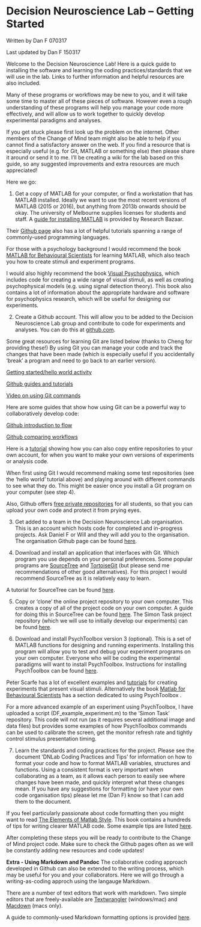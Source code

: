 # Decision Neuroscience Lab – Getting Started #

Written by Dan F 070317

Last updated by Dan F 150317

Welcome to the Decision Neuroscience Lab! Here is a quick guide to installing the software and learning the coding practices/standards that we will use in the lab. Links to further information and helpful resources are also included. 

Many of these programs or workflows may be new to you, and it will take some time to master all of these pieces of software. However even a rough understanding of these programs will help you manage your code more effectively, and will allow us to work together to quickly develop experimental paradigms and analyses. 

If you get stuck please first look up the problem on the internet. Other members of the Change of Mind team might also be able to help if you cannot find a satisfactory answer on the web. If you find a resource that is especially useful (e.g. for Git, MATLAB or something else) then please share it around or send it to me. I’ll be creating a wiki for the lab based on this guide, so any suggested improvements and extra resources are much appreciated! 


Here we go:

1.	Get a copy of MATLAB for your computer, or find a workstation that has MATLAB installed. Ideally we want to use the most recent versions of MATLAB (2015 or 2016), but anything from 2013b onwards should be okay. The university of Melbourne supplies licenses for students and staff. A [guide for installing MATLAB](https://github.com/resbaz/lessons/blob/master/matlab/unimelb_matlab_install.md) is provided by Research Bazaar. 

Their [Github page](https://github.com/resbaz) also has a lot of helpful tutorials spanning a range of commonly-used programming languages.  

For those with a psychology background I would recommend the book [MATLAB for Behavioural Scientists](http://cw.routledge.com/textbooks/matlab/) for learning MATLAB, which also teach you how to create stimuli and experiment programs.

I would also highly recommend the book [Visual Psychophysics](https://mitpress.mit.edu/books/visual-psychophysics), which includes code for creating a wide range of visual stimuli, as well as creating psychophysical models (e.g. using signal detection theory). This book also contains a lot of information about the appropriate hardware and software for psychophysics research, which will be useful for designing our experiments. 

2. Create a Github account. This will allow you to be added to the Decision Neuroscience Lab group and contribute to code for experiments and analyses. You can do this at [github.com](https://github.com). 

Some great resources for learning Git are listed below (thanks to Cheng for providing these!) By using Git you can manage your code and track the changes that have been made (which is especially useful if you accidentally ‘break’ a program and need to go back to an earlier version). 

[Getting started/hello world activity](https://guides.github.com/activities/hello-world/)

[Github guides and tutorials](https://guides.github.com/)

[Video on using Git commands](https://www.youtube.com/watch?v=0fKg7e37bQE)

Here are some guides that show how using Git can be a powerful way to collaboratively develop code:

[Github introduction to flow](https://guides.github.com/introduction/flow/)

[Github comparing workflows](https://www.atlassian.com/git/tutorials/comparing-workflows) 

Here is a [tutorial](https://guides.github.com/activities/forking/) showing how you can also copy entire repositories to your own account, for when you want to make your own versions of experiments or analysis code.

When first using Git I would recommend making some test repositories (see the ‘hello world’ tutorial above) and playing around with different commands to see what they do. This might be easier once you install a Git program on your computer (see step 4). 

Also, Github offers [free private repositories](https://education.github.com/pack) for all students, so that you can upload your own code and protect it from prying eyes.

3.	Get added to a team in the Decision Neuroscience Lab organisation. This is an account which hosts code for completed and in-progress projects. Ask Daniel F or Will and they will add you to the organisation. The organisation Github page can be found [here](https://github.com/Decision-Neuroscience-Lab).

4.	Download and install an application that interfaces with Git. Which program you use depends on your personal preferences. Some popular programs are [SourceTree](www.sourcetreeapp.com/) and [TortoiseGit](https://tortoisegit.org/) (but please send me recommendations of other good alternatives). For this project I would recommend SourceTree as it is relatively easy to learn. 

A tutorial for SourceTree can be found [here](https://github.com/GSoft-SharePoint/Dynamite/wiki/Getting-started-with-SourceTree,-Git-and-git-flow). 


5.	Copy or ‘clone’ the online project repository to your own computer. This creates a copy of all of the project code on your own computer. A guide for doing this in SourceTree can be found [here](https://confluence.atlassian.com/sourcetreekb/clone-a-repository-into-sourcetree-780870050.html). The Simon Task project repository (which we will use to initially develop our experiments) can be found [here](https://github.com/Decision-Neuroscience-Lab/Simon-Task). 

6.	Download and install PsychToolbox version 3 (optional). This is a set of MATLAB functions for designing and running experiments. Installing this program will allow you to test and debug your experiment programs on your own computer. Everyone who will be coding the experimental paradigms will want to install PsychToolbox. Instructions for installing PsychToolbox can be found [here](http://psychtoolbox.org/download/). 

Peter Scarfe has a lot of excellent examples and [tutorials](http://peterscarfe.com/ptbtutorials.html) for creating experiments that present visual stimuli. Alternatively the book [Matlab for Behavioural Scientists](http://cw.routledge.com/textbooks/matlab/) has a section dedicated to using PsychToolbox . 

For a more advanced example of an experiment using PsychToolbox, I have uploaded a script (DF_example_experiment.m) to the ‘Simon Task’ repository. This code will not run (as it requires several additional image and data files) but provides some examples of how PsychToolbox commands can be used to calibrate the screen, get the monitor refresh rate and tightly control stimulus presentation timing.

7.	Learn the standards and coding practices for the project. Please see the document ‘DNLab Coding Practices and Tips’ for information on how to format your code and how to format MATLAB variables, structures and functions. Using a consistent format is very important when collaborating as a team, as it allows each person to easily see where changes have been made, and quickly interpret what these changes mean. If you have any suggestions for formatting (or have your own code organisation tips) please let me (Dan F) know so that I can add them to the document. 

If you feel particularly passionate about code formatting then you might want to read [The Elements of Matlab Style](https://www.bookdepository.com/The-Elements-of-MATLAB-Style-Richard-K-Johnson/9780521732581?ref=grid-view). This book contains a hundreds of tips for writing clearer MATLAB code. Some example tips are listed [here](http://blogs.mathworks.com/loren/2011/02/10/book-review-the-elements-of-matlab-style/).
 


After completing these steps you will be ready to contribute to the Change of Mind project code. Make sure to check the Github pages often as we will be constantly adding new resources and code updates! 


**Extra - Using Markdown and Pandoc**
The collaborative coding approach developed in Github can also be extended to the writing process, which may be useful for you and your collaborators. Here we will go through a writing-as-coding approch using the langauge Markdown. 

There are a number of text editors that work with markdown. Two simple editors that are freely-available are [Textwrangler](http://www.barebones.com/products/textwrangler/) (windows/mac) and [Macdown](https://macdown.uranusjr.com/) (macs only).

A guide to commonly-used Markdown formatting options is provided [here](https://github.com/adam-p/markdown-here/wiki/Markdown-Cheatsheet). 
